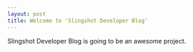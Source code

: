 ```yaml
---
layout: post
title: Welcome to 'Slingshot Developer Blog'
---
```


Slingshot Developer Blog is going to be an awesome project.
